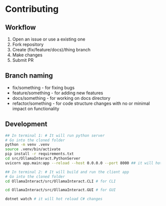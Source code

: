 # Contributing

## Workflow

1. Open an issue or use a existing one
2. Fork repository
2. Create (fix/feature/docs)/thing branch
3. Make changes
4. Submit PR

## Branch naming

- fix/something - for fixing bugs
- feature/something - for adding new features
- docs/something - for working on docs directory
- refactor/something - for code structure changes with no or minimal impact on functionality

## Development

```bash
## In terminal 1: # It will run python server
# Go into the cloned folder
python -m venv .venv
source .venv/bin/activate
pip install -r requirements.txt
cd src/OllamaInteract.PythonServer
uvicorn app.main:app --reload --host 0.0.0.0 --port 8000 ## it will hotreload python changes

## In terminal 2: # It will build and run the client app
# Go into the cloned folder
cd OllamaInteract/src/OllamaInteract.CLI # for CLI

cd OllamaInteract/src/OllamaInteract.GUI # for GUI

dotnet watch # it will hot reload C# changes
```